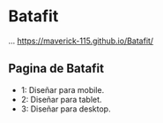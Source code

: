# Batafit

...
https://maverick-115.github.io/Batafit/

## Pagina de Batafit

- 1: Diseñar para mobile.
- 2: Diseñar para tablet.
- 3: Diseñar para desktop.
